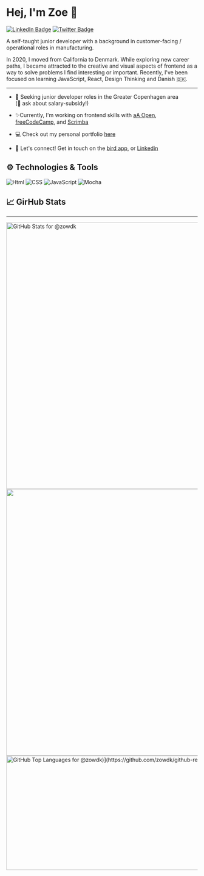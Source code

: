 # Hej, I'm Zoe 👋

[![LinkedIn Badge](https://img.shields.io/badge/LinkedIn-Profile-0077B5?style=flat&logo=linkedin&logoColor=white&color=0D76A8)](https://www.linkedin.com/in/zoemolivier)
[![Twitter Badge](https://img.shields.io/badge/Twitter-Profile-1DA1F2?style=flat&logo=twitter&logoColor=white&color=1CA2F1)](https://twitter.com/zowdk)

A self-taught junior developer with a background in customer-facing / operational roles in manufacturing.

In 2020, I moved from California to Denmark. While exploring new career paths, I became attracted to the creative and visual aspects of frontend as a way to solve problems I find interesting or important. Recently, I've been focused on learning JavaScript, React, Design Thinking and Danish 🇩🇰. 
_________________________________________

- 🚀 Seeking junior developer roles in the Greater Copenhagen area <br>
(💬 ask about salary-subsidy!) 

- ✨Currently, I'm working on frontend skills with [aA Open](https://www.appacademy.io/course/app-academy-open), [freeCodeCamp](https://www.freecodecamp.org/), and [Scrimba](https://scrimba.com/)

- 💻 Check out my personal portfolio [here](http://zow.dk/)

- 🔗 Let's connect! Get in touch on the [bird app](https://twitter.com/zowdk), or [Linkedin](https://www.linkedin.com/in/zoemolivier)


## ⚙️ Technologies & Tools
<!-- Awesome badges from https://dev.to/envoy_/150-badges-for-github-pnk -->


![Html](https://img.shields.io/badge/HTML5-E34F26?style=for-the-badge&logo=html5&logoColor=white)
![CSS](https://img.shields.io/badge/CSS3-1572B6?style=for-the-badge&logo=css3&logoColor=white)
![JavaScript](https://img.shields.io/badge/JavaScript-F7DF1E?style=for-the-badge&logo=javascript&logoColor=black)
![Mocha](https://img.shields.io/badge/mocha.js-323330?style=for-the-badge&logo=mocha&logoColor=Brown)


## 📈 GirHub Stats
<!-- GitHub Stats by github-readme-stats.vercel.app -->
_________________________________________

<img src="https://github-readme-stats.vercel.app/api?username=zowdk&show_icons=true&include_all_commits=true&count_private=true&theme=radical&layout=compact" alt="GitHub Stats for @zowdk" width="700">

<img src="https://github-readme-streak-stats.herokuapp.com?user=zowdk&theme=radical" width="700">

<img src="https://github-readme-stats.vercel.app/api/top-langs/?username=zowdk&show_icons=true&theme=radical&layout=compact" alt="GitHub Top Languages for @zowdk)](https://github.com/zowdk/github-readme-stats" alt="Top Languauges for @zowdk" width="700" height="300">

